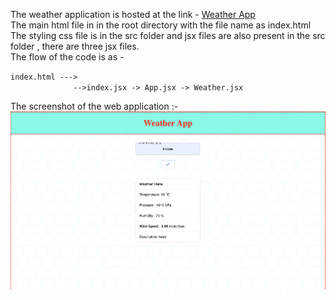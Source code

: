 The weather application is hosted at the link - [Weather App](https://abhinavpatel271.github.io/codeX_weatherApp/)  
The main html file in in the root directory with the file name as index.html  
The styling css file is in the src folder and jsx files are also present in the src folder , there are three jsx files.  
The flow of the code is as -  
   
`index.html --->                                     `  
`              -->index.jsx -> App.jsx -> Weather.jsx`   

The screenshot of the web application :-  
<img src="screenshot.png" />
             

 
